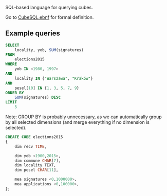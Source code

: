 SQL-based language for querying cubes.

Go to [CubeSQL.ebnf](CubeSQL.ebnf) for formal definition.

## Example queries

```sql
SELECT
	locality, yob, SUM(signatures)
FROM
	elections2015
WHERE
	yob IN <1980, 1997>
AND
	locality IN {"Warszawa", "Kraków"}
AND
	pesel[10] IN {1, 3, 5, 7, 9}
ORDER BY
	SUM(signatures) DESC
LIMIT
	5
```

Note: GROUP BY is probably unnecessary, as we can automatically group by all selected dimensions (and merge everything if no dimension is selected).

```sql
CREATE CUBE elections2015
{
	dim recv TIME,

	dim yob <1900,2015>,
	dim commune CHAR[7],
	dim locality TEXT,
	dim pesel CHAR[11],

	mea signatures <0,1000000>,
	mea applications <0,100000>,
};
```
